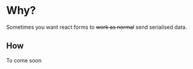 # Why?
Sometimes you want react forms to ~~work as normal~~ send serialised data.

## How
To come soon
